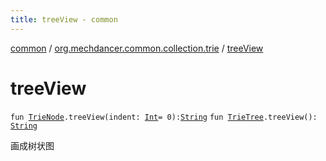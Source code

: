 ```yaml
---
title: treeView - common
---
```


[common](../index.html) / [org.mechdancer.common.collection.trie](index.html) / [treeView](./tree-view.html)

# treeView

`fun `[`TrieNode`](-trie-node/index.html)`.treeView(indent: `[`Int`](https://kotlinlang.org/api/latest/jvm/stdlib/kotlin/-int/index.html)` = 0): `[`String`](https://kotlinlang.org/api/latest/jvm/stdlib/kotlin/-string/index.html)
`fun `[`TrieTree`](-trie-tree/index.html)`.treeView(): `[`String`](https://kotlinlang.org/api/latest/jvm/stdlib/kotlin/-string/index.html)

画成树状图


